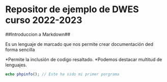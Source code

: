 # Repositor de ejemplo de DWES curso 2022-2023
##Introduccion a Markdown##

Es un lenguaje de marcado que nos permite crear documentación ded forma sencilla

*Permite la inclusión de codigo resaltado.
*Podemos destacar multitud de lenguajes.

```php
echo phpinfo(); // Este ha sido mi primer porgrama
```
